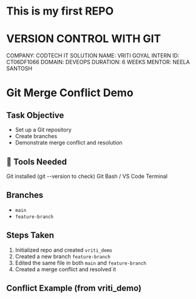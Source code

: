 # This is my first REPO

# VERSION CONTROL WITH GIT
COMPANY: CODTECH IT SOLUTION
NAME: VRITI GOYAL
INTERN ID: CT06DF1066
DOMAIN: DEVEOPS
DURATION: 6 WEEKS
MENTOR: NEELA SANTOSH

# Git Merge Conflict Demo

## Task Objective
- Set up a Git repository
- Create branches
- Demonstrate merge conflict and resolution

## 🧰 Tools Needed
Git installed (git --version to check)
Git Bash / VS Code Terminal

## Branches
- `main`
- `feature-branch`

## Steps Taken
1. Initialized repo and created `vriti_demo`
2. Created a new branch `feature-branch`
3. Edited the same file in both `main` and `feature-branch`
4. Created a merge conflict and resolved it

## Conflict Example (from vriti_demo)


